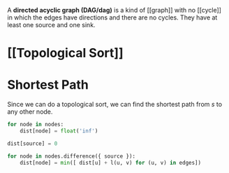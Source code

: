 A **directed acyclic graph (DAG/dag)** is a kind of [[graph]] with no [[cycle]] in which the edges have directions and there are no cycles. They have at least one source and one sink. 

# [[Topological Sort]]


# Shortest Path

Since we can do a topological sort, we can find the shortest path from $s$ to any other node.

```python
for node in nodes:
    dist[node] = float('inf')

dist[source] = 0

for node in nodes.difference({ source }):
    dist[node] = min([ dist[u] + l(u, v) for (u, v) in edges])
```
